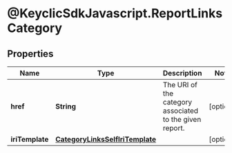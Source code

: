 # @KeyclicSdkJavascript.ReportLinksCategory

## Properties
Name | Type | Description | Notes
------------ | ------------- | ------------- | -------------
**href** | **String** | The URI of the category associated to the given report. | [optional] 
**iriTemplate** | [**CategoryLinksSelfIriTemplate**](CategoryLinksSelfIriTemplate.md) |  | [optional] 



